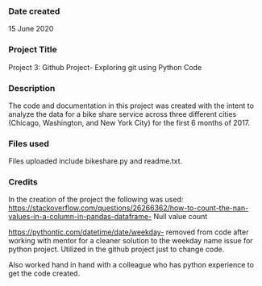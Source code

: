 ### Date created
15 June 2020

### Project Title
Project 3: Github Project- Exploring git using Python Code

### Description
The code and documentation in this project was created with the intent to analyze the data for a bike share service across three different cities (Chicago, Washington, and New York City) for the first 6 months of 2017.

### Files used
Files uploaded include bikeshare.py and readme.txt.

### Credits
In the creation of the project the following was used:
https://stackoverflow.com/questions/26266362/how-to-count-the-nan-values-in-a-column-in-pandas-dataframe- Null value count

https://pythontic.com/datetime/date/weekday- removed from code after working with mentor for a cleaner solution to the weekday name issue for python project. Utilized in the github project just to change code.

Also worked hand in hand with a colleague who has python experience to get the code created.
